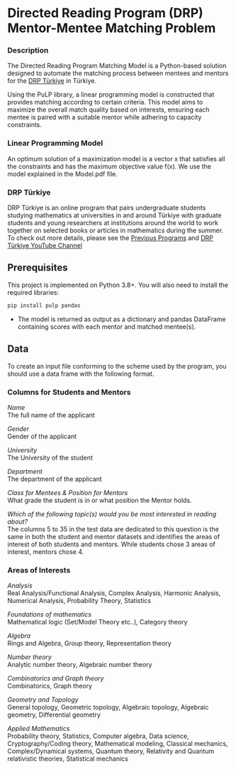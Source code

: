# Directed Reading Program (DRP) Mentor-Mentee Matching Problem

### Description
The Directed Reading Program Matching Model is a Python-based solution designed to automate the matching process between mentees and mentors for the [DRP Türkiye](https://sites.google.com/view/drp-turkey/) in Türkiye.

Using the PuLP library, a linear programming model is constructed that provides matching according to certain criteria. This model aims to maximize the overall match quality based on interests, ensuring each mentee is paired with a suitable mentor while adhering to capacity constraints.

### Linear Programming Model
An optimum solution of a maximization model is a vector x that satisfies all the constraints and has the maximum objective value f(x). We use the model explained in the Model.pdf file.

### DRP Türkiye
DRP Türkiye is an online program that pairs undergraduate students studying mathematics at universities in and around Türkiye with graduate students and young researchers at institutions around the world to work together on selected books or articles in mathematics during the summer.
To check out more details, please see the [Previous Programs](https://sites.google.com/view/drp-turkey/previous-programs?authuser=0) and [DRP Türkiye YouTube Channel](https://www.youtube.com/@drpturkey2583)

## Prerequisites
This project is implemented on Python 3.8+. You will also need to install the required libraries:

```bash
pip install pulp pandas
```
* The model is returned as output as a dictionary and pandas DataFrame containing scores with each mentor and matched mentee(s).

## Data
To create an input file conforming to the scheme used by the program, you should use a data frame with the following format.

### Columns for Students and Mentors
*Name*<br>
The full name of the applicant

*Gender*<br>
Gender of the applicant

*University*<br>
The University of the student

*Department*<br>
The department of the applicant

*Class for Mentees & Position for Mentors*<br>
What grade the student is in or what position the Mentor holds.

*Which of the following topic(s) would you be most interested in reading about?*<br>
The columns 5 to 35 in the test data are dedicated to this question is the same in both the student and mentor datasets and identifies the areas of interest of both students and mentors. While students chose 3 areas of interest, mentors chose 4.

### Areas of Interests
*Analysis*<br>
Real Analysis/Functional Analysis, Complex Analysis, Harmonic Analysis, Numerical Analysis, Probability Theory, Statistics

*Foundations of mathematics*<br>
Mathematical logic (Set/Model Theory etc..), Category theory

*Algebra*<br>
Rings and Algebra, Group theory, Representation theory

*Number theory*<br>
Analytic number theory, Algebraic number theory

*Combinatorics and Graph theory*<br>
Combinatorics, Graph theory

*Geometry and Topology*<br>
General topology, Geometric topology, Algebraic topology, Algebraic geometry, Differential geometry

*Applied Mathematics*<br>
Probability theory, Statistics, Computer algebra, Data science, Cryptography/Coding theory, Mathematical modeling, Classical mechanics, Complex/Dynamical systems, Quantum theory, Relativity and Quantum relativistic theories, Statistical mechanics

